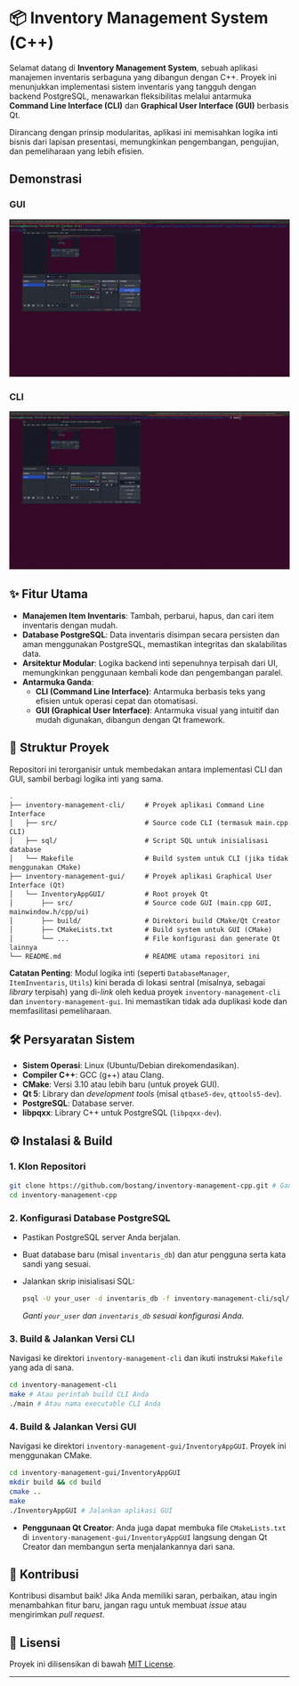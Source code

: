# 📦 Inventory Management System (C++)

Selamat datang di **Inventory Management System**, sebuah aplikasi manajemen inventaris serbaguna yang dibangun dengan C++. Proyek ini menunjukkan implementasi sistem inventaris yang tangguh dengan backend PostgreSQL, menawarkan fleksibilitas melalui antarmuka **Command Line Interface (CLI)** dan **Graphical User Interface (GUI)** berbasis Qt.

Dirancang dengan prinsip modularitas, aplikasi ini memisahkan logika inti bisnis dari lapisan presentasi, memungkinkan pengembangan, pengujian, dan pemeliharaan yang lebih efisien.

## Demonstrasi

### GUI

![demo-gui](./img/demo_gui.gif)

### CLI

![demo-cli](./img/demo_cli.gif)

## ✨ Fitur Utama

* **Manajemen Item Inventaris**: Tambah, perbarui, hapus, dan cari item inventaris dengan mudah.
* **Database PostgreSQL**: Data inventaris disimpan secara persisten dan aman menggunakan PostgreSQL, memastikan integritas dan skalabilitas data.
* **Arsitektur Modular**: Logika backend inti sepenuhnya terpisah dari UI, memungkinkan penggunaan kembali kode dan pengembangan paralel.
* **Antarmuka Ganda**:
  * **CLI (Command Line Interface)**: Antarmuka berbasis teks yang efisien untuk operasi cepat dan otomatisasi.
  * **GUI (Graphical User Interface)**: Antarmuka visual yang intuitif dan mudah digunakan, dibangun dengan Qt framework.

## 🚀 Struktur Proyek

Repositori ini terorganisir untuk membedakan antara implementasi CLI dan GUI, sambil berbagi logika inti yang sama.

```tree
.
├── inventory-management-cli/     # Proyek aplikasi Command Line Interface
│   ├── src/                      # Source code CLI (termasuk main.cpp CLI)
│   ├── sql/                      # Script SQL untuk inisialisasi database
│   └── Makefile                  # Build system untuk CLI (jika tidak menggunakan CMake)
├── inventory-management-gui/     # Proyek aplikasi Graphical User Interface (Qt)
│   └── InventoryAppGUI/          # Root proyek Qt
│       ├── src/                  # Source code GUI (main.cpp GUI, mainwindow.h/cpp/ui)
│       ├── build/                # Direktori build CMake/Qt Creator
│       ├── CMakeLists.txt        # Build system untuk GUI (CMake)
│       └── ...                   # File konfigurasi dan generate Qt lainnya
└── README.md                     # README utama repositori ini
```

**Catatan Penting**: Modul logika inti (seperti `DatabaseManager`, `ItemInventaris`, `Utils`) kini berada di lokasi sentral (misalnya, sebagai *library* terpisah) yang di-*link* oleh kedua proyek `inventory-management-cli` dan `inventory-management-gui`. Ini memastikan tidak ada duplikasi kode dan memfasilitasi pemeliharaan.

## 🛠️ Persyaratan Sistem

* **Sistem Operasi**: Linux (Ubuntu/Debian direkomendasikan).
* **Compiler C++**: GCC (g++) atau Clang.
* **CMake**: Versi 3.10 atau lebih baru (untuk proyek GUI).
* **Qt 5**: Library dan *development tools* (misal `qtbase5-dev`, `qttools5-dev`).
* **PostgreSQL**: Database server.
* **libpqxx**: Library C++ untuk PostgreSQL (`libpqxx-dev`).

## ⚙️ Instalasi & Build

### 1\. Klon Repositori

```bash
git clone https://github.com/bostang/inventory-management-cpp.git # Ganti dengan URL repo Anda
cd inventory-management-cpp
```

### 2\. Konfigurasi Database PostgreSQL

* Pastikan PostgreSQL server Anda berjalan.
* Buat database baru (misal `inventaris_db`) dan atur pengguna serta kata sandi yang sesuai.
* Jalankan skrip inisialisasi SQL:

    ```bash
    psql -U your_user -d inventaris_db -f inventory-management-cli/sql/db_init.sql
    ```

    *Ganti `your_user` dan `inventaris_db` sesuai konfigurasi Anda.*

### 3\. Build & Jalankan Versi CLI

Navigasi ke direktori `inventory-management-cli` dan ikuti instruksi `Makefile` yang ada di sana.

```bash
cd inventory-management-cli
make # Atau perintah build CLI Anda
./main # Atau nama executable CLI Anda
```

### 4\. Build & Jalankan Versi GUI

Navigasi ke direktori `inventory-management-gui/InventoryAppGUI`. Proyek ini menggunakan CMake.

```bash
cd inventory-management-gui/InventoryAppGUI
mkdir build && cd build
cmake ..
make
./InventoryAppGUI # Jalankan aplikasi GUI
```

* **Penggunaan Qt Creator**: Anda juga dapat membuka file `CMakeLists.txt` di `inventory-management-gui/InventoryAppGUI` langsung dengan Qt Creator dan membangun serta menjalankannya dari sana.

## 🤝 Kontribusi

Kontribusi disambut baik\! Jika Anda memiliki saran, perbaikan, atau ingin menambahkan fitur baru, jangan ragu untuk membuat *issue* atau mengirimkan *pull request*.

## 📄 Lisensi

Proyek ini dilisensikan di bawah [MIT License](https://www.google.com/search?q=LICENSE).

-----
